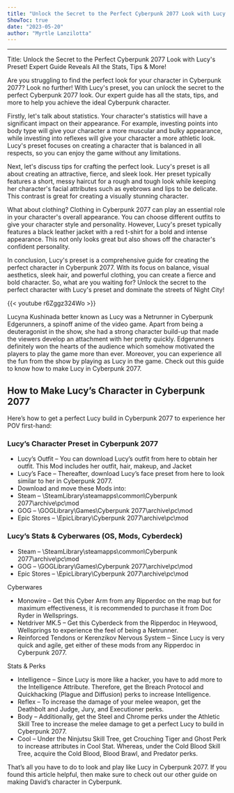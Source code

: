 ```yaml
---
title: "Unlock the Secret to the Perfect Cyberpunk 2077 Look with Lucy's Preset! Expert Guide Reveals All the Stats, Tips & More!"
ShowToc: true 
date: "2023-05-20"
author: "Myrtle Lanzilotta"
---
```

*****
Title: Unlock the Secret to the Perfect Cyberpunk 2077 Look with Lucy's Preset! Expert Guide Reveals All the Stats, Tips & More!

Are you struggling to find the perfect look for your character in Cyberpunk 2077? Look no further! With Lucy's preset, you can unlock the secret to the perfect Cyberpunk 2077 look. Our expert guide has all the stats, tips, and more to help you achieve the ideal Cyberpunk character.

Firstly, let's talk about statistics. Your character's statistics will have a significant impact on their appearance. For example, investing points into body type will give your character a more muscular and bulky appearance, while investing into reflexes will give your character a more athletic look. Lucy's preset focuses on creating a character that is balanced in all respects, so you can enjoy the game without any limitations.

Next, let's discuss tips for crafting the perfect look. Lucy's preset is all about creating an attractive, fierce, and sleek look. Her preset typically features a short, messy haircut for a rough and tough look while keeping her character's facial attributes such as eyebrows and lips to be delicate. This contrast is great for creating a visually stunning character.

What about clothing? Clothing in Cyberpunk 2077 can play an essential role in your character's overall appearance. You can choose different outfits to give your character style and personality. However, Lucy's preset typically features a black leather jacket with a red t-shirt for a bold and intense appearance. This not only looks great but also shows off the character's confident personality.

In conclusion, Lucy's preset is a comprehensive guide for creating the perfect character in Cyberpunk 2077. With its focus on balance, visual aesthetics, sleek hair, and powerful clothing, you can create a fierce and bold character. So, what are you waiting for? Unlock the secret to the perfect character with Lucy's preset and dominate the streets of Night City!

{{< youtube r6Zggz324Wo >}} 



Lucyna Kushinada better known as Lucy was a Netrunner in Cyberpunk Edgerunners, a spinoff anime of the video game. Apart from being a deuteragonist in the show, she had a strong character build-up that made the viewers develop an attachment with her pretty quickly. Edgerunners definitely won the hearts of the audience which somehow motivated the players to play the game more than ever. Moreover, you can experience all the fun from the show by playing as Lucy in the game. Check out this guide to know how to make Lucy in Cyberpunk 2077.
 
## How to Make Lucy’s Character in Cyberpunk 2077
 

 
Here’s how to get a perfect Lucy build in Cyberpunk 2077 to experience her POV first-hand:
 
### Lucy’s Character Preset in Cyberpunk 2077
 
- Lucy’s Outfit – You can download Lucy’s outfit from here to obtain her outfit. This Mod includes her outfit, hair, makeup, and Jacket
 - Lucy’s Face – Thereafter, download Lucy’s face preset from here to look similar to her in Cyberpunk 2077.
 - Download and move these Mods into:
 - Steam – \SteamLibrary\steamapps\common\Cyberpunk 2077\archive\pc\mod
 - GOG – \GOGLibrary\Games\Cyberpunk 2077\archive\pc\mod
 - Epic Stores – \EpicLibrary\Cyberpunk 2077\archive\pc\mod

 
### Lucy’s Stats & Cyberwares (OS, Mods, Cyberdeck)
 
- Steam – \SteamLibrary\steamapps\common\Cyberpunk 2077\archive\pc\mod
 - GOG – \GOGLibrary\Games\Cyberpunk 2077\archive\pc\mod
 - Epic Stores – \EpicLibrary\Cyberpunk 2077\archive\pc\mod

 
Cyberwares
 
- Monowire – Get this Cyber Arm from any Ripperdoc on the map but for maximum effectiveness, it is recommended to purchase it from Doc Ryder in Wellsprings.
 - Netdriver MK.5 – Get this Cyberdeck from the Ripperdoc in Heywood, Wellsprings to experience the feel of being a Netrunner.
 - Reinforced Tendons or Kerenzikov Nervous System – Since Lucy is very quick and agile, get either of these mods from any Ripperdoc in Cyberpunk 2077.

 
Stats & Perks
 
- Intelligence – Since Lucy is more like a hacker, you have to add more to the Intelligence Attribute. Therefore, get the Breach Protocol and Quickhacking (Plague and Diffusion) perks to increase Intelligence.
 - Reflex – To increase the damage of your melee weapon, get the Deathbolt and Judge, Jury, and Executioner perks.
 - Body – Additionally, get the Steel and Chrome perks under the Athletic Skill Tree to increase the melee damage to get a perfect Lucy to build in Cyberpunk 2077.
 - Cool – Under the Ninjutsu Skill Tree, get Crouching Tiger and Ghost Perk to increase attributes in Cool Stat. Whereas, under the Cold Blood Skill Tree, acquire the Cold Blood, Blood Brawl, and Predator perks.

 
That’s all you have to do to look and play like Lucy in Cyberpunk 2077. If you found this article helpful, then make sure to check out our other guide on making David’s character in Cyberpunk.




